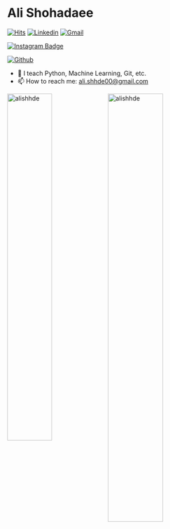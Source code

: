 <h1> Ali Shohadaee </h1>

[![Hits](https://hits.seeyoufarm.com/api/count/incr/badge.svg?url=https%3A%2F%2Fgithub.com%2Falishhde%2Falishhde&count_bg=%2379C83D&title_bg=%23555555&icon=&icon_color=%23E7E7E7&title=Profile+Views&edge_flat=false)](https://hits.seeyoufarm.com)
[![Linkedin](https://img.shields.io/badge/-LinkedIn-blue?style=flat&logo=Linkedin&logoColor=white)](https://www.linkedin.com/in/alishhde)
[![Gmail](https://img.shields.io/badge/-Gmail-c14438?style=flat&logo=Gmail&logoColor=white)](mailto:ali.shhde00@gmail.com)
<!-- [![Website Badge](https://img.shields.io/badge/-Website-c14438?style=flat&logo=Google-Chrome&logoColor=white&link=https://None)](https://NONE) -->
<!-- [![Medium](https://github.com/Rishit-dagli/Rishit-dagli/blob/master/badges/medium.svg)](https://medium.com/@NONE) -->
[![Instagram Badge](https://img.shields.io/badge/-Instagram-purple?logo=instagram&logoColor=white&link=https://instagram.com/alishhde/)](https://www.instagram.com/alishhde)
<!-- [![Twitter Badge](https://img.shields.io/badge/-Twitter-1da1f2?labelColor=1da1f2&logo=twitter&logoColor=white&link=https://twitter.com/none)](https://twitter.com/none) -->
[![Github](https://img.shields.io/github/followers/alishhde?label=Follow&style=social)](https://github.com/alishhde)

<!-- - 💻 Owner of  -->
<!-- - 🤔 -->
- 🌱 I teach Python, Machine Learning, Git, etc.
- 📫 How to reach me: ali.shhde00@gmail.com

<div>
  <img width="45%" align="left" src="https://github-readme-stats.vercel.app/api/top-langs?username=alishhde&show_icons=true&locale=en&layout=compact" alt="alishhde" />
  <img width="50%"  src="https://github-readme-streak-stats.herokuapp.com/?user=alishhde&" alt="alishhde" />
</div>

